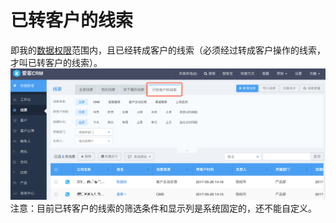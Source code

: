 # 已转客户的线索

即我的[数据权限](/xi-tong-she-zhi/jiao-se-he-quan-xian.md)范围内，且已经转成客户的线索（必须经过转成客户操作的线索，才叫已转客户的线索）。![](/assets/已转客户的线索.png)注意：目前已转客户的线索的筛选条件和显示列是系统固定的，还不能自定义。

